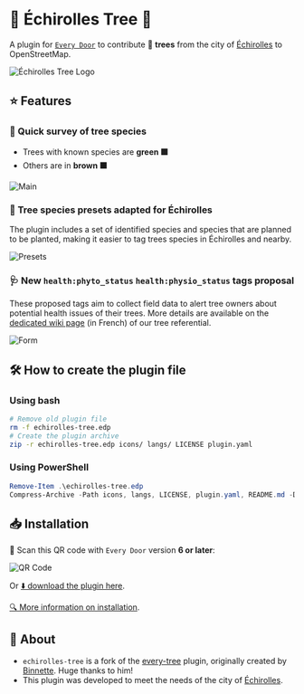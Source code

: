 # 🌳 Échirolles Tree 🌲

A plugin for [`Every Door`](https://every-door.app/) to contribute 🌳 **trees** from the city of [Échirolles](https://en.wikipedia.org/wiki/%C3%89chirolles) to OpenStreetMap.

![Échirolles Tree Logo](assets/echirolles-tree-logo.png)

## ⭐ Features

### 👀 Quick survey of tree species

- Trees with known species are **green 🟩**
- Others are in **brown 🟫**

![Main](assets/echirolles-tree-main.png)

### 🌿 Tree species presets adapted for Échirolles

The plugin includes a set of identified species and species that are planned to be planted, making it easier to tag trees species in Échirolles and nearby.

![Presets](assets/echirolles-tree-species.png)

### 🩺 New `health:phyto_status` `health:physio_status` tags proposal

These proposed tags aim to collect field data to alert tree owners about potential health issues of their trees. More details are available on the [dedicated wiki page](https://wiki.openstreetmap.org/wiki/Echirolles/Suivi_arbres) (in French) of our tree referential.

![Form](assets/echirolles-tree-form.png)

## 🛠️ How to create the plugin file

### Using bash

```bash
# Remove old plugin file
rm -f echirolles-tree.edp
# Create the plugin archive
zip -r echirolles-tree.edp icons/ langs/ LICENSE plugin.yaml
```

### Using PowerShell

```powershell
Remove-Item .\echirolles-tree.edp
Compress-Archive -Path icons, langs, LICENSE, plugin.yaml, README.md -DestinationPath echirolles-tree.edp
```

## 📥 Installation

📲 Scan this QR code with `Every Door` version **6 or later**:

![QR Code](assets/qr-code.png)

Or [⬇️ download the plugin here](https://raw.githubusercontent.com/sig-echirolles/every-tree/refs/heads/main/echirolles-tree.edp).

[🔍 More information on installation](https://every-door.app/plugins/install/).

## 🌱 About

- `echirolles-tree` is a fork of the [every-tree](https://github.com/Binnette/every-tree) plugin, originally created by [Binnette](https://github.com/Binnette/). Huge thanks to him!
- This plugin was developed to meet the needs of the city of [Échirolles](https://www.echirolles.fr/).
